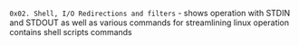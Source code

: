 `0x02. Shell, I/O Redirections and filters` - shows operation with STDIN and STDOUT as well as various commands for streamlining linux operation
contains shell scripts commands
